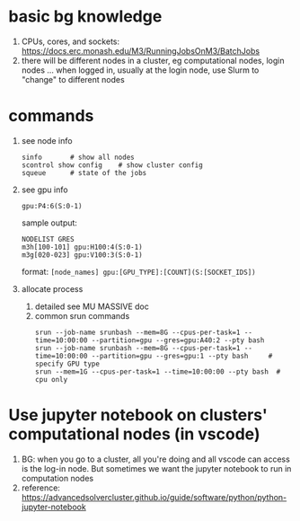 # basic bg knowledge
1. CPUs, cores, and sockets:
https://docs.erc.monash.edu/M3/RunningJobsOnM3/BatchJobs 
1. there will be different nodes in a cluster, eg computational nodes, login nodes ... when logged in, usually at the login node, use Slurm to "change" to different nodes

# commands
1. see node info
    ```
    sinfo       # show all nodes
    scontrol show config    # show cluster config
    squeue      # state of the jobs
    ```
2. see gpu info
    ```
    gpu:P4:6(S:0-1)
    ```

    sample output:
    ```
    NODELIST GRES
    m3h[100-101] gpu:H100:4(S:0-1)
    m3g[020-023] gpu:V100:3(S:0-1)
    ```

    format: `[node_names] gpu:[GPU_TYPE]:[COUNT](S:[SOCKET_IDS])`

3. allocate process
    1. detailed see MU MASSIVE doc
    2. common srun commands
        ```
        srun --job-name srunbash --mem=8G --cpus-per-task=1 --time=10:00:00 --partition=gpu --gres=gpu:A40:2 --pty bash
        srun --job-name srunbash --mem=8G --cpus-per-task=1 --time=10:00:00 --partition=gpu --gres=gpu:1 --pty bash		# specify GPU type
        srun --mem=1G --cpus-per-task=1 --time=10:00:00 --pty bash  # cpu only
        ```

# Use jupyter notebook on clusters' computational nodes (in vscode)
1. BG: when you go to a cluster, all you're doing and all vscode can access is the log-in node. But sometimes we want the jupyter notebook to run in computation nodes
1. reference: https://advancedsolvercluster.github.io/guide/software/python/python-jupyter-notebook